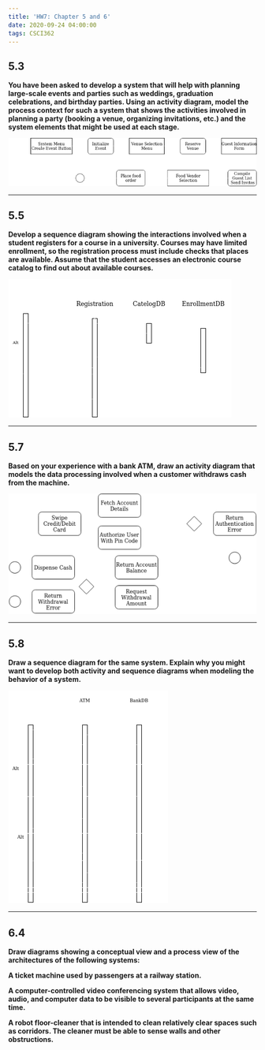 ```yaml
---
title: 'HW7: Chapter 5 and 6'
date: 2020-09-24 04:00:00
tags: CSCI362
---
```


## 5.3
**You have been asked to develop a system that will help with planning large-scale events and parties such as weddings, graduation celebrations, and birthday parties. Using an activity diagram, model the process context for such a system that shows the activities involved in planning a party (booking a venue, organizing invitations, etc.) and the system elements that might be used at each stage.**

![5.3 Activity Diagram](https://raw.githubusercontent.com/lukem1/lukem1.github.io/master/imgs/5_3.png)

---
## 5.5
**Develop a sequence diagram showing the interactions involved when a student registers for a course in a university. Courses may have limited enrollment, so the registration process must include checks that places are available. Assume that the student accesses an electronic course catalog to find out about available courses.**

![5.5 Sequence Diagram](https://raw.githubusercontent.com/lukem1/lukem1.github.io/master/imgs/5_5.png)

---
## 5.7
**Based on your experience with a bank ATM, draw an activity diagram that models the data processing involved when a customer withdraws cash from the machine.**

![5.7 Activity Diagram](https://raw.githubusercontent.com/lukem1/lukem1.github.io/master/imgs/5_7.png)

---
## 5.8
**Draw a sequence diagram for the same system. Explain why you might want to develop both activity and sequence diagrams when modeling the behavior of a system.**

![5.8 Sequence Diagram](https://raw.githubusercontent.com/lukem1/lukem1.github.io/master/imgs/5_8.png)

---
## 6.4
**Draw diagrams showing a conceptual view and a process view of the architectures of the following systems:**

**A ticket machine used by passengers at a railway station.**

**A computer-controlled video conferencing system that allows video, audio, and computer data to be visible to several participants at the same time.**

**A robot floor-cleaner that is intended to clean relatively clear spaces such as corridors. The cleaner must be able to sense walls and other obstructions.**
